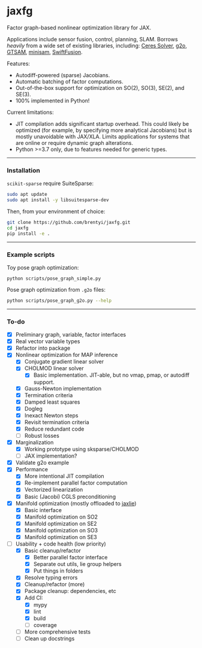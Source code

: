 # jaxfg

Factor graph-based nonlinear optimization library for JAX.

Applications include sensor fusion, control, planning, SLAM. Borrows _heavily_
from a wide set of existing libraries, including:
[Ceres Solver](http://ceres-solver.org/),
[g2o](https://github.com/RainerKuemmerle/g2o), [GTSAM](https://gtsam.org/),
[minisam](https://github.com/dongjing3309/minisam),
[SwiftFusion](https://github.com/borglab/SwiftFusion).

Features:

- Autodiff-powered (sparse) Jacobians.
- Automatic batching of factor computations.
- Out-of-the-box support for optimization on SO(2), SO(3), SE(2), and SE(3).
- 100% implemented in Python!

Current limitations:

- JIT compilation adds significant startup overhead. This could likely be
  optimized (for example, by specifying more analytical Jacobians) but is mostly
  unavoidable with JAX/XLA. Limits applications for systems that are online or
  require dynamic graph alterations.
- Python >=3.7 only, due to features needed for generic types.

---

### Installation

`scikit-sparse` require SuiteSparse:

```bash
sudo apt update
sudo apt install -y libsuitesparse-dev
```

Then, from your environment of choice:

```bash
git clone https://github.com/brentyi/jaxfg.git
cd jaxfg
pip install -e .
```

---

### Example scripts

Toy pose graph optimization:

```
python scripts/pose_graph_simple.py
```

Pose graph optimization from `.g2o` files:

```bash
python scripts/pose_graph_g2o.py --help
```

---

### To-do

- [x] Preliminary graph, variable, factor interfaces
- [x] Real vector variable types
- [x] Refactor into package
- [x] Nonlinear optimization for MAP inference
  - [x] Conjugate gradient linear solver
  - [x] CHOLMOD linear solver
    - [x] Basic implementation. JIT-able, but no vmap, pmap, or autodiff
          support.
  - [x] Gauss-Newton implementation
  - [x] Termination criteria
  - [x] Damped least squares
  - [x] Dogleg
  - [x] Inexact Newton steps
  - [x] Revisit termination criteria
  - [x] Reduce redundant code
  - [ ] Robust losses
- [x] Marginalization
  - [x] Working prototype using sksparse/CHOLMOD
  - [ ] JAX implementation?
- [x] Validate g2o example
- [x] Performance
  - [x] More intentional JIT compilation
  - [x] Re-implement parallel factor computation
  - [x] Vectorized linearization
  - [x] Basic (Jacobi) CGLS preconditioning
- [x] Manifold optimization (mostly offloaded to
      [jaxlie](https://github.com/brentyi/jaxlie))
  - [x] Basic interface
  - [x] Manifold optimization on SO2
  - [x] Manifold optimization on SE2
  - [x] Manifold optimization on SO3
  - [x] Manifold optimization on SE3
- [ ] Usability + code health (low priority)
  - [x] Basic cleanup/refactor
    - [x] Better parallel factor interface
    - [x] Separate out utils, lie group helpers
    - [x] Put things in folders
  - [x] Resolve typing errors
  - [x] Cleanup/refactor (more)
  - [x] Package cleanup: dependencies, etc
  - [x] Add CI:
    - [x] mypy
    - [x] lint
    - [x] build
    - [ ] coverage
  - [ ] More comprehensive tests
  - [ ] Clean up docstrings

